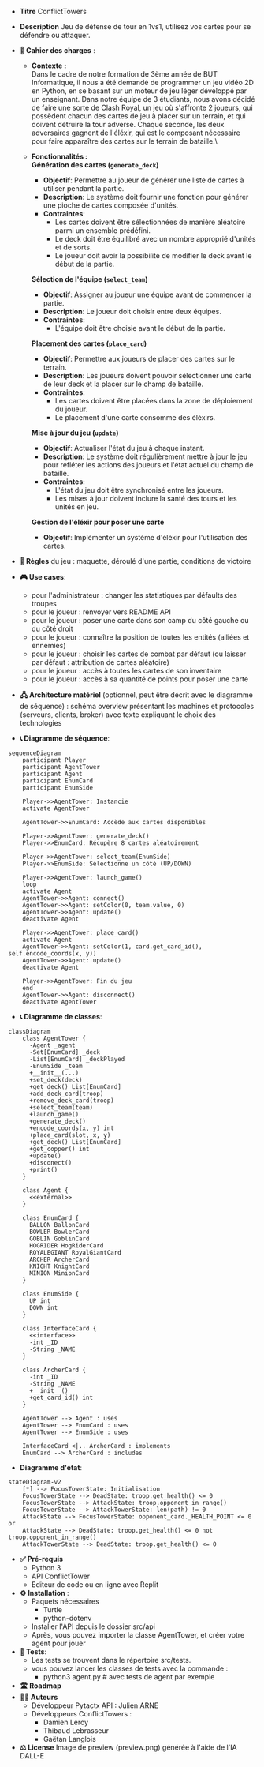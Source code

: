 - **Titre** ConflictTowers
- **Description** Jeu de défense de tour en 1vs1, utilisez vos cartes pour se défendre ou attaquer.
- **🎯 Cahier des charges** :
    - **Contexte :**\
    Dans le cadre de notre formation de 3ème année de BUT Informatique, il nous a été demandé de programmer un jeu vidéo 2D en Python, en se basant sur un moteur de jeu léger développé par un enseignant. Dans notre équipe de 3 étudiants, nous avons décidé de faire une sorte de Clash Royal, un jeu où s'affronte 2 joueurs, qui possèdent chacun des cartes de jeu à placer sur un terrain, et qui doivent détruire la tour adverse. Chaque seconde, les deux adversaires gagnent de l'éléxir, qui est le composant nécessaire pour faire apparaître des cartes sur le terrain de bataille.\
    - **Fonctionnalités :**\
        **Génération des cartes (`generate_deck`)**
        - **Objectif**: Permettre au joueur de générer une liste de cartes à utiliser pendant la partie.
        - **Description**: Le système doit fournir une fonction pour générer une pioche de cartes composée d'unités.
        - **Contraintes**:
          - Les cartes doivent être sélectionnées de manière aléatoire parmi un ensemble prédéfini.
          - Le deck doit être équilibré avec un nombre approprié d'unités et de sorts.
          - Le joueur doit avoir la possibilité de modifier le deck avant le début de la partie.
        
        **Sélection de l'équipe (`select_team`)**
        - **Objectif**: Assigner au joueur une équipe avant de commencer la partie.
        - **Description**: Le joueur doit choisir entre deux équipes.
        - **Contraintes**:
          - L'équipe doit être choisie avant le début de la partie.
        
        **Placement des cartes (`place_card`)**
        - **Objectif**: Permettre aux joueurs de placer des cartes sur le terrain.
        - **Description**: Les joueurs doivent pouvoir sélectionner une carte de leur deck et la placer sur le champ de bataille.
        - **Contraintes**:
          - Les cartes doivent être placées dans la zone de déploiement du joueur.
          - Le placement d'une carte consomme des éléxirs.
        
        **Mise à jour du jeu (`update`)**
        - **Objectif**: Actualiser l'état du jeu à chaque instant.
        - **Description**: Le système doit régulièrement mettre à jour le jeu pour refléter les actions des joueurs et l'état actuel du champ de bataille.
        - **Contraintes**:
          - L'état du jeu doit être synchronisé entre les joueurs.
          - Les mises à jour doivent inclure la santé des tours et les unités en jeu.
        
        **Gestion de l'éléxir pour poser une carte**
        - **Objectif**: Implémenter un système d'éléxir pour l'utilisation des cartes.

- **🎲 Règles** du jeu : maquette, déroulé d'une partie, conditions de victoire
- **🎮 Use cases**:
    - pour l'administrateur : changer les statistiques par défaults des troupes
    - pour le joueur : renvoyer vers README API
    - pour le joueur : poser une carte dans son camp du côté gauche ou du côté droit
    - pour le joueur : connaître la position de toutes les entités (alliées et ennemies)
    - pour le joueur : choisir les cartes de combat par défaut (ou laisser par défaut : attribution de cartes aléatoire)
    - pour le joueur : accès à toutes les cartes de son inventaire
    - pour le joueur : accès à sa quantité de points pour poser une carte
- **🖧 Architecture matériel** (optionnel, peut être décrit avec le diagramme de séquence) : schéma overview présentant les machines et protocoles (serveurs, clients, broker) avec texte expliquant le choix des technologies 
- **📞 Diagramme de séquence**: 

```mermaid
sequenceDiagram
    participant Player
    participant AgentTower
    participant Agent
    participant EnumCard
    participant EnumSide

    Player->>AgentTower: Instancie
    activate AgentTower

    AgentTower->>EnumCard: Accède aux cartes disponibles

    Player->>AgentTower: generate_deck()
    Player->>EnumCard: Récupère 8 cartes aléatoirement

    Player->>AgentTower: select_team(EnumSide)
    Player->>EnumSide: Sélectionne un côté (UP/DOWN)

    Player->>AgentTower: launch_game()
    loop
    activate Agent
    AgentTower->>Agent: connect()
    AgentTower->>Agent: setColor(0, team.value, 0)
    AgentTower->>Agent: update()
    deactivate Agent

    Player->>AgentTower: place_card()
    activate Agent
    AgentTower->>Agent: setColor(1, card.get_card_id(), self.encode_coords(x, y))
    AgentTower->>Agent: update()
    deactivate Agent

    Player->>AgentTower: Fin du jeu
    end
    AgentTower->>Agent: disconnect()
    deactivate AgentTower
```

- **📞 Diagramme de classes**:

```mermaid
classDiagram
    class AgentTower {
      -Agent _agent
      -Set[EnumCard] _deck
      -List[EnumCard] _deckPlayed
      -EnumSide _team
      +__init__(...)
      +set_deck(deck)
      +get_deck() List[EnumCard]
      +add_deck_card(troop)
      +remove_deck_card(troop)
      +select_team(team)
      +launch_game()
      +generate_deck()
      +encode_coords(x, y) int
      +place_card(slot, x, y)
      +get_deck() List[EnumCard]
      +get_copper() int
      +update()
      +disconect()
      +print()
    }

    class Agent {
      <<external>>
    }

    class EnumCard {
      BALLON BallonCard
      BOWLER BowlerCard
      GOBLIN GoblinCard
      HOGRIDER HogRiderCard
      ROYALEGIANT RoyalGiantCard
      ARCHER ArcherCard
      KNIGHT KnightCard
      MINION MinionCard
    }

    class EnumSide {
      UP int
      DOWN int
    }

    class InterfaceCard {
      <<interface>>
      -int _ID
      -String _NAME
    }

    class ArcherCard {
      -int _ID
      -String _NAME
      +__init__()
      +get_card_id() int
    }

    AgentTower --> Agent : uses
    AgentTower --> EnumCard : uses
    AgentTower --> EnumSide : uses

    InterfaceCard <|.. ArcherCard : implements
    EnumCard --> ArcherCard : includes
```

- **Diagramme d'état**:

```mermaid
stateDiagram-v2
    [*] --> FocusTowerState: Initialisation
    FocusTowerState --> DeadState: troop.get_health() <= 0
    FocusTowerState --> AttackState: troop.opponent_in_range()
    FocusTowerState --> AttackTowerState: len(path) != 0
    AttackState --> FocusTowerState: opponent_card._HEALTH_POINT <= 0 or 
    AttackState --> DeadState: troop.get_health() <= 0 not troop.opponent_in_range()
    AttackTowerState --> DeadState: troop.get_health() <= 0
```

- **✅ Pré-requis** 
    - Python 3
    - API ConflictTower
    - Editeur de code ou en ligne avec Replit
- **⚙️ Installation** :
    - Paquets nécessaires
        - Turtle
        - python-dotenv
    - Installer l'API depuis le dossier src/api
    - Après, vous pouvez importer la classe AgentTower, et créer votre agent pour jouer
- **🧪 Tests**: 
    - Les tests se trouvent dans le répertoire src/tests.
    - vous pouvez lancer les classes de tests avec la commande :
        - python3 agent.py # avec tests de agent par exemple
- **🛣️ Roadmap**
- **🧑‍💻 Auteurs**
    - Développeur Pytactx API : Julien ARNE
    - Développeurs ConflictTowers :
        - Damien Leroy
        - Thibaud Lebrasseur
        - Gaëtan Langlois
- **⚖️ License** Image de preview (preview.png) générée à l'aide de l'IA DALL-E
